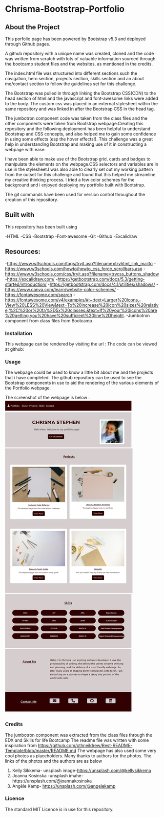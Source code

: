 # Chrisma-Bootstrap-Portfolio


## About the Project

This porfolio page has been powered by Bootstrap v5.3 and deployed through Github pages.

A github repository with a unique name was created, cloned and the code was written from scratch with lots of valuable information sourced through the bootcamp student files and the websites, as mentioned in the credits.

The index.html file was structured into different sections such the navigation, hero section, projects section, skills section and an about me/contact section to follow the guidelines set for this challenge.

The Bootstrap was pulled in through linking the Bootstrap CSS(CDN) to the head section of html and the javascript and font-awesome links were added to the body. The custom css was placed in an external stylesheet within the same repository and was linked in after the Bootstrap CSS in the head tag.

The jumbotron component code was taken from the class files and the other components were taken from Bootstrap webpage.Creating this repository and the following deployment has been helpful to understand Bootstrap and CSS concepts, and also helped me to gain some confidence in using some effects (esp the hover effects!). This challenge was a great help in understanding Bootstrap and making use of it in constructing a webpage with ease.

I have been able to make use of the Bootstrap grid, cards and badges to manipulate the elements on the webpage.CSS selectors and variables are in use in the stylesheet.I was also able to clearly set out my working pattern from the outset for this challenge and found that this helped me streamline my creative thinking process. I tried a few color schemes for the background and i enjoyed deploying my portfolio built with Bootstrap.

The git commands have been used for version control throughout the creation of this repository.

## Built with

This repository has been built using 

-HTML
-CSS 
-Bootstrap
-Font-awesome
-Git 
-Github 
-Excalidraw

## Resources:

-https://www.w3schools.com/tags/tryit.asp?filename=tryhtml_link_mailto
-https://www.w3schools.com/howto/howto_css_force_scrollbars.asp
-https://www.w3schools.com/css/tryit.asp?filename=trycss_buttons_shadow
-https://excalidraw.com/
-https://getbootstrap.com/docs/5.3/getting-started/introduction/
-https://getbootstrap.com/docs/4.1/utilities/shadows/
-https://www.canva.com/learn/website-color-schemes/
-https://fontawesome.com/search
-https://fontawesome.com/v4/examples/#:~:text=Larger%20Icons,-View%20LESS%20View&text=To%20increase%20icon%20sizes%20relative,%2C%20or%20fa%2D5x%20classes.&text=If%20your%20icons%20are%20getting,you%20have%20sufficient%20line%2Dheight.
-Jumbotron component from class files from Bootcamp

### Installation

This webpage can be rendered by visiting the url : 
The code can be viewed at github: 

### Usage

The webpage could be used to know a little bit about me and the projects that i have completed. The github repository can be used to see the Bootstrap components in use to aid the rendering of the various elements of the Portfolio webpage. 

The screenshot of the webpage is below : ![webpagescreenshot](/images/webpagescreenshot.png)

### Credits

The jumbotron component was extracted from the class files through the EDX and Skills for life Bootcamp
The readme file was written with some inspiration from https://github.com/othneildrew/Best-README-Template/blob/master/README.md
The webpage has also used some very cool photos as placeholders. Many thanks to authors for the photos. The links of the photos and the authors are as below
1. Kelly Sikkema- unsplash image-https://unsplash.com/@kellysikkema
2. Joanna Kosinska -unsplash imahe-https://unsplash.com/@joannakosinska
3. Angèle Kamp-
https://unsplash.com/@angelekamp


### Licence
The standard MIT Licence is in use for this repository.

